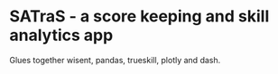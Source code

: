 # SATraS - a score keeping and skill analytics app
Glues together wisent, pandas, trueskill, plotly and dash.
